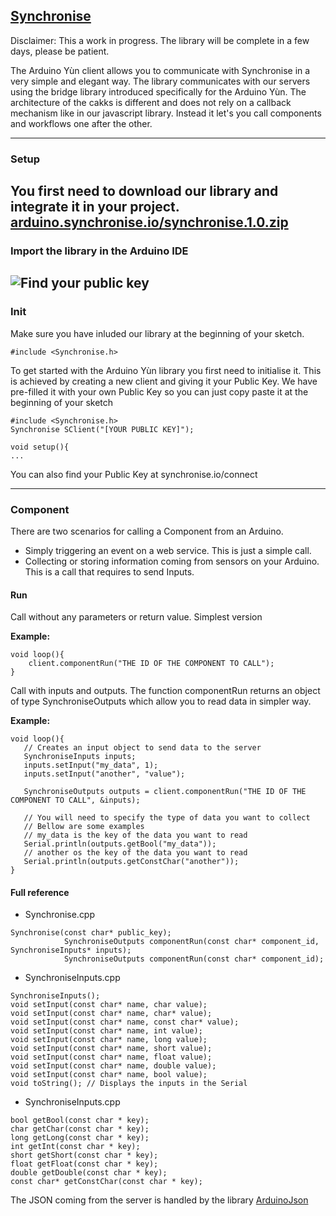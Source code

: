 [Synchronise](https://www.synchronise.io)
--------------
Disclaimer: This a work in progress. The library will be complete in a few days, please be patient.

The Arduino Yùn client allows you to communicate with Synchronise in a very simple and elegant way.
The library communicates with our servers using the bridge library introduced specifically for the Arduino Yùn. The architecture of the cakks is different and does not rely on a callback mechanism like in our javascript library. Instead it let's you call components and workflows one after the other.

----------


### Setup

You first need to download our library and integrate it in your project.
[arduino.synchronise.io/synchronise.1.0.zip](https://arduino.synchronise.io/synchronise.1.0.zip)
----------
### Import the library in the Arduino IDE
![Find your public key](https://images.synchronise.io/importArduinoLibrary.png)
----------


### Init
Make sure you have inluded our library at the beginning of your sketch.
```
#include <Synchronise.h>
```

To get started with the Arduino Yùn library you first need to initialise it. This is achieved by creating a new client and giving it your Public Key. We have pre-filled it with your own Public Key so you can just copy paste it at the beginning of your sketch

```
#include <Synchronise.h>
Synchronise SClient("[YOUR PUBLIC KEY]");

void setup(){
...
```    

You can also find your Public Key at synchronise.io/connect

----------

### Component
There are two scenarios for calling a Component from an Arduino.
* Simply triggering an event on a web service. This is just a simple call.
* Collecting or storing information coming from sensors on your Arduino. This is a call that requires to send Inputs.

#### Run
Call without any parameters or return value. Simplest version

**Example:**
```
void loop(){
    client.componentRun("THE ID OF THE COMPONENT TO CALL");
}
```

Call with inputs and outputs. The function componentRun returns an object of type SynchroniseOutputs which allow you to read data in simpler way.

**Example:**
```
void loop(){
   // Creates an input object to send data to the server
   SynchroniseInputs inputs;
   inputs.setInput("my_data", 1);
   inputs.setInput("another", "value");

   SynchroniseOutputs outputs = client.componentRun("THE ID OF THE COMPONENT TO CALL", &inputs);

   // You will need to specify the type of data you want to collect
   // Bellow are some examples
   // my_data is the key of the data you want to read
   Serial.println(outputs.getBool("my_data"));
   // another os the key of the data you want to read
   Serial.println(outputs.getConstChar("another"));
}
```

#### Full reference
* Synchronise.cpp

```
Synchronise(const char* public_key);
            SynchroniseOutputs componentRun(const char* component_id, SynchroniseInputs* inputs);
            SynchroniseOutputs componentRun(const char* component_id);
```

* SynchroniseInputs.cpp

```
SynchroniseInputs();
void setInput(const char* name, char value);
void setInput(const char* name, char* value);
void setInput(const char* name, const char* value);
void setInput(const char* name, int value);
void setInput(const char* name, long value);
void setInput(const char* name, short value);
void setInput(const char* name, float value);
void setInput(const char* name, double value);
void setInput(const char* name, bool value);
void toString(); // Displays the inputs in the Serial
```

* SynchroniseInputs.cpp
```
bool getBool(const char * key);
char getChar(const char * key);
long getLong(const char * key);
int getInt(const char * key);
short getShort(const char * key);
float getFloat(const char * key);
double getDouble(const char * key);
const char* getConstChar(const char * key);
```

The JSON coming from the server is handled by the library [ArduinoJson](https://github.com/bblanchon/ArduinoJson)
